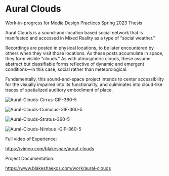 # Aural Clouds
Work-in-progress for Media Design Practices Spring 2023 Thesis

Aural Clouds is a sound-and-location based social network that is manifested and accessed in Mixed Reality as a type of “social weather.”

Recordings are posted in physical locations, to be later encountered by others when they visit those locations. As these posts accumulate in space, they form visible “clouds.” As with atmospheric clouds, these assume abstract but classifiable forms reflective of dynamic and emergent conditions––in this case, social rather than meteorological.

Fundamentally, this sound-and-space project intends to center accessibility for the visually impaired into its functionality, and culminates into cloud-like traces of spatialized auditory embodiment of place.


![Aural-Clouds-Cirrus-GIF-360-5](https://user-images.githubusercontent.com/76088958/209496887-c17e8048-65ae-4c25-abd2-2062ef7447e5.gif)

![Aural-Clouds-Cumulus-GIF-360-5](https://user-images.githubusercontent.com/76088958/209496895-df458986-7e80-4270-88c6-ad48b993927c.gif)

![Aural-Clouds-Stratus-360-5](https://user-images.githubusercontent.com/76088958/209496986-ca306129-494f-49cd-a12b-6634feaa7557.gif)

![Aural-Clouds-Nimbus -GIF-360-5](https://user-images.githubusercontent.com/76088958/209496901-37234a36-cce5-43c6-a058-dea26c4edc70.gif)

Full video of Experience:

https://vimeo.com/blakeshae/aural-clouds

Project Documentation:

https://www.blakeshaekos.com/work/aural-clouds
